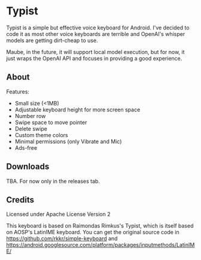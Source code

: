 # Typist

Typist is a simple but effective voice keyboard for Android. I've decided to code it as most other voice keyboards are terrible and OpenAI's whisper models are getting dirt-cheap to use.

Maube, in the future, it will support local model execution, but for now, it just wraps the OpenAI API and focuses in providing a good experience.

## About

Features:

- Small size (<1MB)
- Adjustable keyboard height for more screen space
- Number row
- Swipe space to move pointer
- Delete swipe
- Custom theme colors
- Minimal permissions (only Vibrate and Mic)
- Ads-free

## Downloads

TBA. For now only in the releases tab.

## Credits

Licensed under Apache License Version 2

This keyboard is based on Raimondas Rimkus's Typist, which is itself based on AOSP's LatinIME keyboard. You can get the original source code in <https://github.com/rkkr/simple-keyboard> and <https://android.googlesource.com/platform/packages/inputmethods/LatinIME/>

